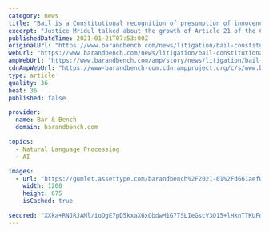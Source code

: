```yaml
---
category: news
title: "Bail is a Constitutional recognition of presumption of innocence: Justice Siddharth Mridul at CAN Foundation webinar"
excerpt: "Justice Mridul talked about the growth of Article 21 of the Constitution which, he said, has been a great enabler for protecting the personal liberties of the citizens of India. Justice Siddharth Mridul of the Delhi recently delivered a talk on the topic Bail & Jail: The Rule & The Exception at a webinar hosted by Dr."
publishedDateTime: 2021-01-21T07:53:00Z
originalUrl: "https://www.barandbench.com/news/litigation/bail-constitutional-recognition-presumption-of-innocence-justice-siddharth-mridul"
webUrl: "https://www.barandbench.com/news/litigation/bail-constitutional-recognition-presumption-of-innocence-justice-siddharth-mridul"
ampWebUrl: "https://www.barandbench.com/amp/story/news/litigation/bail-constitutional-recognition-presumption-of-innocence-justice-siddharth-mridul"
cdnAmpWebUrl: "https://www-barandbench-com.cdn.ampproject.org/c/s/www.barandbench.com/amp/story/news/litigation/bail-constitutional-recognition-presumption-of-innocence-justice-siddharth-mridul"
type: article
quality: 36
heat: 36
published: false

provider:
  name: Bar & Bench
  domain: barandbench.com

topics:
  - Natural Language Processing
  - AI

images:
  - url: "https://gumlet.assettype.com/barandbench%2F2021-01%2Fd661aef0-ebc0-421f-872d-2f92770840b1%2FJustice_Siddharth_Mridul.jpg?w=1200&auto=format%2Ccompress&ogImage=true"
    width: 1200
    height: 675
    isCached: true

secured: "XXka+RNJRJAMl/ioOgE7pD5kxaX6xQbdwM1G7TSLIeGscV3O15+lHknTTKUFdaexafZ8Utq2L6dmN5fKdx8jR9iyK70oGeHKgoaaVeYj7WI0GnVfQG4VnPLZOjEeB4aRfd4+X+fsGjVgTdiq+2USx8lPP+6PrGy/1M/Sq2UkMQGnYiWxgAg9uf3ECDcaYvil122XtasNhatGkB+EJJVZXsvnbuMtnVVZrHtX+c0gAP3EVU1heHy3y5R1D05aP5IQAdsZUcAmO+PVq0Ct68AttiGErExACgodztLzCJbo+M0/l/JHIAtFB67l9VD9U1x6NySg6ggkQZmwwJaiQvMRzZ8yULIEdlfqRnNt0oJ1VhA=;ergAt7hPhonohng3Z+1p7w=="
---
```


